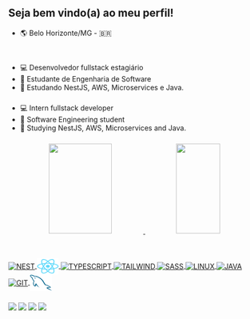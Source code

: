## Seja bem vindo(a) ao meu perfil!

- 🌎 Belo Horizonte/MG - 🇧🇷
<br />

- 💻 Desenvolvedor fullstack estagiário
- 🔭 Estudante de Engenharia de Software
- 📰 Estudando NestJS, AWS, Microservices e Java.


###


- 💻 Intern fullstack developer
- 🔭 Software Engineering student
- 📰 Studying NestJS, AWS, Microservices and Java.


###

<div align="center">
  <a href="https://github.com/brunopdt">
  <img height="180em" width="50%" src="https://github-readme-stats.vercel.app/api?username=brunopdt&theme=dracula&show_icons=true"/>
  <img height="180em" width="42%" src="https://github-readme-stats.vercel.app/api/top-langs/?username=brunopdt&layout=compact&langs_count=7&theme=dracula"/>
</div>

## 
  <div style="display: inline_block"><br>
  <img align="center" alt="NEST" height="33" width="44" src="https://cdn.jsdelivr.net/gh/devicons/devicon/icons/nestjs/nestjs-plain.svg" />
  <img align="center" alt="REACT" height="33" width="44" src="https://raw.githubusercontent.com/devicons/devicon/1119b9f84c0290e0f0b38982099a2bd027a48bf1/icons/react/react-original.svg" />
  <img align="center" alt="TYPESCRIPT" height="33" width="44" src="https://cdn.jsdelivr.net/gh/devicons/devicon/icons/typescript/typescript-original.svg" />
  <img align="center" alt="TAILWIND" height="33" width="44" src="https://cdn.jsdelivr.net/gh/devicons/devicon/icons/tailwindcss/tailwindcss-plain.svg" />
  <img align="center" alt="SASS" height="33" width="44" src="https://cdn.jsdelivr.net/gh/devicons/devicon/icons/sass/sass-original.svg" />  
  <img  align="center" alt="LINUX" height="33" width="44" src="https://cdn.jsdelivr.net/gh/devicons/devicon/icons/linux/linux-original.svg" /> 
  <img align="center" alt="JAVA" height="33" width="44" src="https://cdn.jsdelivr.net/gh/devicons/devicon/icons/java/java-original.svg" />
  <img align="center" alt="GIT" height="33" width="44" src="https://cdn.jsdelivr.net/gh/devicons/devicon/icons/git/git-original.svg" />
  <img align="center" alt="SQL" height="33" width="44"
       src="https://raw.githubusercontent.com/devicons/devicon/1119b9f84c0290e0f0b38982099a2bd027a48bf1/icons/mysql/mysql-original.svg" />
          
    
###
  <a href = "mailto:bruno.pduarte0@gmail.com"><img src="https://img.shields.io/badge/Gmail-D14836?style=for-the-badge&logo=gmail&logoColor=white" target="_blank"></a>
    <a href = "https://www.linkedin.com/in/brunopduarte/" target="_blank"><img src="https://img.shields.io/badge/linkedin-%230077B5.svg?style=for-the-badge&logo=linkedin&logoColor=white" target="_blank"></a>
    <a href = "https://api.whatsapp.com/send?phone=5531991470591&text=ol%C3%A1%2C%20vim%20pelo%20seu%20perfil%20do%20GitHub!%20"><img src="https://img.shields.io/badge/WhatsApp-25D366?style=for-the-badge&logo=whatsapp&logoColor=white" target="_blank"></a>
     <a href="https://discordapp.com/users/363004143813525506/" target="_blank"><img src="https://img.shields.io/badge/Discord-7289DA?style=for-the-badge&logo=discord&logoColor=white" target="_blank"></a> 
##
  
  

  <!--![Snake animation](https://github.com/brunopdt/brunopdt/blob/output/github-contribution-grid-snake.svg)-->
 

</div>
